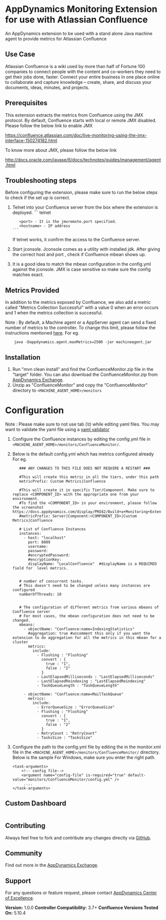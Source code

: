 AppDynamics Monitoring Extension for use with Atlassian Confluence
===================================================================

An AppDynamics extension to be used with a stand alone Java machine agent to provide metrics for Atlassian Confluence


## Use Case ##

Atlassian Confluence is a wiki used by more than half of Fortune 100 companies to connect people with the content and co-workers they need to get their jobs done, faster. Connect your entire business in one place online to collaborate and capture knowledge – create, share, and discuss your documents, ideas, minutes, and projects.

## Prerequisites ##

This extension extracts the metrics from Confluence using the JMX protocol.
By default, Confluence starts with local or remote JMX disabled. Please follow the below link to enable JMX

https://confluence.atlassian.com/doc/live-monitoring-using-the-jmx-interface-150274182.html

To know more about JMX, please follow the below link

 http://docs.oracle.com/javase/6/docs/technotes/guides/management/agent.html


## Troubleshooting steps ##
Before configuring the extension, please make sure to run the below steps to check if the set up is correct.

1. Telnet into your Confluence server from the box where the extension is deployed.
       ```
          telnet <hostname> <port>

          <port> - It is the jmxremote.port specified.
          <hostname> - IP address
       ```


    If telnet works, it confirm the access to the Confluence server.


2. Start jconsole. Jconsole comes as a utility with installed jdk. After giving the correct host and port , check if Confluence
mbean shows up.

3. It is a good idea to match the mbean configuration in the config.yml against the jconsole. JMX is case sensitive so make
sure the config matches exact.

## Metrics Provided ##

In addition to the metrics exposed by Confluence, we also add a metric called "Metrics Collection Successful" with a value 0 when an error occurs and 1 when the metrics collection is successful.

Note : By default, a Machine agent or a AppServer agent can send a fixed number of metrics to the controller. To change this limit, please follow the instructions mentioned [here](http://docs.appdynamics.com/display/PRO14S/Metrics+Limits).
For eg.
```
    java -Dappdynamics.agent.maxMetrics=2500 -jar machineagent.jar
```


## Installation ##

1. Run "mvn clean install" and find the ConfluenceMonitor.zip file in the "target" folder. You can also download the ConfluenceMonitor.zip from [AppDynamics Exchange][].
2. Unzip as "ConfluenceMonitor" and copy the "ConfluenceMonitor" directory to `<MACHINE_AGENT_HOME>/monitors`


# Configuration ##

Note : Please make sure to not use tab (\t) while editing yaml files. You may want to validate the yaml file using a [yaml validator](http://yamllint.com/)

1. Configure the Confluence instances by editing the config.yml file in `<MACHINE_AGENT_HOME>/monitors/ConfluenceMonitor/`.
2. Below is the default config.yml which has metrics configured already
   For eg.

   ```
      ### ANY CHANGES TO THIS FILE DOES NOT REQUIRE A RESTART ###

      #This will create this metric in all the tiers, under this path
      metricPrefix: Custom Metrics|Confluence

      #This will create it in specific Tier/Component. Make sure to replace <COMPONENT_ID> with the appropriate one from your environment.
      #To find the <COMPONENT_ID> in your environment, please follow the screenshot https://docs.appdynamics.com/display/PRO42/Build+a+Monitoring+Extension+Using+Java
      #metricPrefix: Server|Component:<COMPONENT_ID>|Custom Metrics|Confluence

      # List of Confluence Instances
      instances:
        - host: "localhost"
          port: 8889
          username:
          password:
          #encryptedPassword:
          #encryptionKey:
          displayName: "LocalConfluence"  #displayName is a REQUIRED field for  level metrics.


      # number of concurrent tasks.
      # This doesn't need to be changed unless many instances are configured
      numberOfThreads: 10


      # The configuration of different metrics from various mbeans of Confluence server
      # For most cases, the mbean configuration does not need to be changed.
      mbeans:
        - objectName: "Confluence:name=IndexingStatistics"
          #aggregation: true #uncomment this only if you want the extension to do aggregation for all the metrics in this mbean for a cluster
          metrics:
            include:
              - Flushing : "Flushing"
                convert : {
                  true : "1",
                  false : "2"
                }
              - LastElapsedMilliseconds : "LastElapsedMilliseconds"
              - LastElapsedReindexing : "LastElapsedReindexing"
              - TaskQueueLength : "TaskQueueLength"

        - objectName: "Confluence:name=MailTaskQueue"
          metrics:
            include:
              - ErrorQueueSize : "ErrorQueueSize"
              - Flushing : "Flushing"
                convert : {
                  true : "1",
                  false : "2"
                }
              - RetryCount : "RetryCount"
              - TasksSize : "TasksSize"

   ```

3. Configure the path to the config.yml file by editing the <task-arguments> in the monitor.xml file in the `<MACHINE_AGENT_HOME>/monitors/ConfluenceMonitor/` directory. Below is the sample
   For Windows, make sure you enter the right path.
     ```
     <task-arguments>
         <!-- config file-->
         <argument name="config-file" is-required="true" default-value="monitors/ConfluenceMonitor/config.yml" />
          ....
     </task-arguments>
    ```

## Custom Dashboard ##
![]()

## Contributing ##

Always feel free to fork and contribute any changes directly via [GitHub][].

## Community ##

Find out more in the [AppDynamics Exchange][].

## Support ##

For any questions or feature request, please contact [AppDynamics Center of Excellence][].

**Version:** 1.0.0
**Controller Compatibility:** 3.7+
**Confluence Versions Tested On:** 5.10.4

[Github]: https://github.com/Appdynamics/confluence-monitoring-extension
[AppDynamics Exchange]: http://community.appdynamics.com/t5/AppDynamics-eXchange/idb-p/extensions
[AppDynamics Center of Excellence]: mailto:help@appdynamics.com
